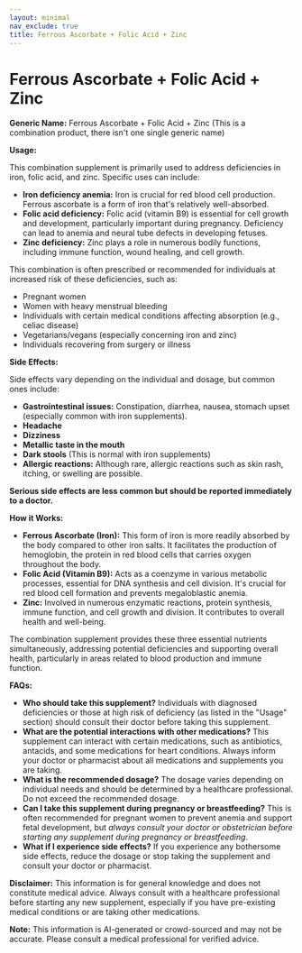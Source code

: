 ```yaml
---
layout: minimal
nav_exclude: true
title: Ferrous Ascorbate + Folic Acid + Zinc
---
```


# Ferrous Ascorbate + Folic Acid + Zinc

**Generic Name:** Ferrous Ascorbate + Folic Acid + Zinc (This is a combination product, there isn't one single generic name)

**Usage:**

This combination supplement is primarily used to address deficiencies in iron, folic acid, and zinc.  Specific uses can include:

* **Iron deficiency anemia:**  Iron is crucial for red blood cell production.  Ferrous ascorbate is a form of iron that's relatively well-absorbed.
* **Folic acid deficiency:** Folic acid (vitamin B9) is essential for cell growth and development, particularly important during pregnancy.  Deficiency can lead to anemia and neural tube defects in developing fetuses.
* **Zinc deficiency:** Zinc plays a role in numerous bodily functions, including immune function, wound healing, and cell growth.

This combination is often prescribed or recommended for individuals at increased risk of these deficiencies, such as:

* Pregnant women
* Women with heavy menstrual bleeding
* Individuals with certain medical conditions affecting absorption (e.g., celiac disease)
* Vegetarians/vegans (especially concerning iron and zinc)
* Individuals recovering from surgery or illness


**Side Effects:**

Side effects vary depending on the individual and dosage, but common ones include:

* **Gastrointestinal issues:**  Constipation, diarrhea, nausea, stomach upset (especially common with iron supplements).
* **Headache**
* **Dizziness**
* **Metallic taste in the mouth**
* **Dark stools** (This is normal with iron supplements)
* **Allergic reactions:**  Although rare, allergic reactions such as skin rash, itching, or swelling are possible.

**Serious side effects are less common but should be reported immediately to a doctor.**


**How it Works:**

* **Ferrous Ascorbate (Iron):**  This form of iron is more readily absorbed by the body compared to other iron salts.  It facilitates the production of hemoglobin, the protein in red blood cells that carries oxygen throughout the body.
* **Folic Acid (Vitamin B9):**  Acts as a coenzyme in various metabolic processes, essential for DNA synthesis and cell division.  It's crucial for red blood cell formation and prevents megaloblastic anemia.
* **Zinc:**  Involved in numerous enzymatic reactions, protein synthesis, immune function, and cell growth and division.  It contributes to overall health and well-being.

The combination supplement provides these three essential nutrients simultaneously, addressing potential deficiencies and supporting overall health, particularly in areas related to blood production and immune function.


**FAQs:**

* **Who should take this supplement?** Individuals with diagnosed deficiencies or those at high risk of deficiency (as listed in the "Usage" section) should consult their doctor before taking this supplement.
* **What are the potential interactions with other medications?** This supplement can interact with certain medications, such as antibiotics, antacids, and some medications for heart conditions.  Always inform your doctor or pharmacist about all medications and supplements you are taking.
* **What is the recommended dosage?** The dosage varies depending on individual needs and should be determined by a healthcare professional.  Do not exceed the recommended dosage.
* **Can I take this supplement during pregnancy or breastfeeding?**  This is often recommended for pregnant women to prevent anemia and support fetal development, but *always consult your doctor or obstetrician before starting any supplement during pregnancy or breastfeeding*.
* **What if I experience side effects?** If you experience any bothersome side effects, reduce the dosage or stop taking the supplement and consult your doctor or pharmacist.


**Disclaimer:**  This information is for general knowledge and does not constitute medical advice.  Always consult with a healthcare professional before starting any new supplement, especially if you have pre-existing medical conditions or are taking other medications.


**Note:** This information is AI-generated or crowd-sourced and may not be accurate. Please consult a medical professional for verified advice.